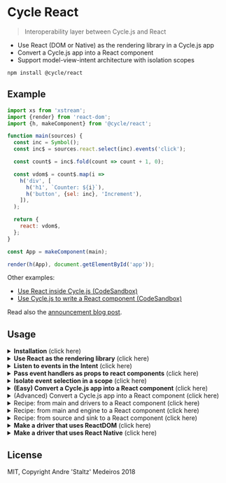 # Cycle React

> Interoperability layer between Cycle.js and React

- Use React (DOM or Native) as the rendering library in a Cycle.js app
- Convert a Cycle.js app into a React component
- Support model-view-intent architecture with isolation scopes

```
npm install @cycle/react
```

## Example

```js
import xs from 'xstream';
import {render} from 'react-dom';
import {h, makeComponent} from '@cycle/react';

function main(sources) {
  const inc = Symbol();
  const inc$ = sources.react.select(inc).events('click');

  const count$ = inc$.fold(count => count + 1, 0);

  const vdom$ = count$.map(i =>
    h('div', [
      h('h1', `Counter: ${i}`),
      h('button', {sel: inc}, 'Increment'),
    ]),
  );

  return {
    react: vdom$,
  };
}

const App = makeComponent(main);

render(h(App), document.getElementById('app'));
```

Other examples:

- [Use React inside Cycle.js (CodeSandbox)](https://codesandbox.io/s/4zqply47nw)
- [Use Cycle.js to write a React component (CodeSandbox)](https://codesandbox.io/s/6xzrv29963)

Read also the [announcement blog post](https://staltz.com/use-react-in-cyclejs-and-vice-versa.html).

## Usage

<details>
  <summary><strong>Installation</strong> (click here)</summary>
  <p>

Install the package:

```bash
npm install @cycle/react
```

Note that this package **only supports React 16.4.0** and above. Also, as usual with Cycle.js apps, you might need `xstream` (or another stream library).

</p>
</details>

<details>
  <summary><strong>Use React as the rendering library</strong> (click here)</summary>
  <p>

Use the hyperscript `h` function (from this library) to create streams of ReactElements:

```js
import xs from 'xstream'
import {h} from '@cycle/react'

function main(sources) {
  const vdom$ = xs.periodic(1000).map(i =>
    h('div', [
      h('h1', `Hello ${i + 1} times`)
    ])
  );

  return {
    react: vdom$,
  }
}
```

Alternatively, you can also use JSX or `createElement`:

```jsx
import xs from 'xstream'

function main(sources) {
  const vdom$ = xs.periodic(1000).map(i =>
    <div>
      <h1>Hello ${i + 1} times</h1>
    </div>
  );

  return {
    react: vdom$,
  }
}
```

However, to attach event listeners in model-view-intent style, you must use `h` which supports the special prop `sel`. See the next section.

  </p>
</details>

<details>
  <summary><strong>Listen to events in the Intent</strong> (click here)</summary>
  <p>

Use hyperscript `h` and pass a **`sel`** as a prop. `sel` means "selector" and it's special like `ref` and `key` are: it does not affect the rendered DOM elements. Then, use that selector in `sources.react.select(_).events(_)`:

```js
import xs from 'xstream'
import {h} from '@cycle/react'

function main(sources) {
  const increment$ = sources.react.select('inc').events('click')

  const count$ = increment$.fold(count => count + 1, 0)

  const vdom$ = count$.map(x =>
    h('div', [
      h('h1', `Counter: ${x}`),
      h('button', {sel: 'inc'}),
    ])
  )

  return {
    react: vdom$,
  }
}
```

The `sel` can be a string or a symbol. We recommend using symbols to avoid string typos and have safer guarantees when using multiple selectors in your Cycle.js app.

  </p>
</details>

<details>
  <summary><strong>Pass event handlers as props to react components</strong> (click here)</summary>
  <p>

Use hyperscript `h` and pass a **`sel`** as a prop. Use that selector in `sources.react.select(sel).events(whatever)` to have cyclejs/react pass an `onWhatever` function to the react component:

```js
import React from "react";
import ReactDOM from "react-dom";
import { makeComponent, h } from "@cycle/react";

// React component
function Welcome(props) {
  return (
    <div>
      <h1>Hello, {props.name}</h1>
      <button onClick={() => props.onPressWelcomeButton({ random: Math.random().toFixed(2) }) } >
        press me
      </button>
    </div>
  );
}

// Cycle.js component that uses the React component above
function main(sources) {
  const click$ = sources.react
    .select('welcome')
    .events('pressWelcomeButton')
    .debug('btn')
    .startWith(null);

  const vdom$ = click$.map(click =>
    h('div', [
      h(Welcome, { sel: 'welcome', name: 'madame' }),
      h('h3', [`button click event stream: ${click}`])
    ])
  );

  return {
    react: vdom$
  };
}

const Component = makeComponent(main);
ReactDOM.render(<Component />, document.getElementById('root'));
```

  </p>
</details>

<details>
  <summary><strong>Isolate event selection in a scope</strong> (click here)</summary>
  <p>

This library supports isolation with `@cycle/isolate`, so that you can prevent components from `select`ing into each other even if they use the same string `sel`. Selectors just need to be unique within an isolation scope.

```js
import xs from 'xstream'
import isolate from '@cycle/isolate'
import {h} from '@cycle/react'

function child(sources) {
  const elem$ = xs.of(
    h('h1', {sel: 'foo'}, 'click$ will NOT select this')
  )
  return { react: vdom$ }
}

function parent(sources) {
  const childSinks = isolate(child, 'childScope')(sources)

  const click$ = sources.react.select('foo').events('click')

  const elem$ = childSinks.react.map(childElem =>
    h('div', [
      childElem,
      h('h1', {sel: 'foo'}, `click$ will select this`),
    ])
  )

  return { react: elem$ }
}
```

  </p>
</details>

<details>
  <summary><strong>(Easy) Convert a Cycle.js app into a React component</strong> (click here)</summary>
  <p>

Use `makeComponent` which takes the Cycle.js `main` function and a `drivers` object and returns a React component.

```js
const CycleApp = makeComponent(main, {
  HTTP: makeHTTPDriver(),
  history: makeHistoryDriver(),
});
```

Then you can use `CycleApp` in a larger React app, e.g. in JSX `<CycleApp/>`. Any props that you pass to this component will be available as `sources.react.props()` which returns a stream of props.

If you are not using any other drivers, then you do not need to pass the second argument:

```js
const CycleApp = makeComponent(main);
```

  </p>
</details>

<details>
  <summary>(Advanced) Convert a Cycle.js app into a React component (click here)</summary>
  <p>

Besides `makeComponent`, this library also provides the `makeCycleReactComponent(run)` API which is more powerful and can support more use cases.

It takes one argument, a `run` function which should set up and execute your application, and return three things: source, sink, (optionally:) events object, and dispose function.

- `run: () => {source, sink, events, dispose}`

As an example usage:

```js
const CycleApp = makeCycleReactComponent(() => {
  const reactDriver = (sink) => new ReactSource();
  const program = setup(main, {...drivers, react: reactDriver});
  const source = program.sources.react;
  const sink = program.sinks.react;
  const events = {...program.sinks};
  delete events.react;
  for (let name in events) if (name in drivers) delete events[name];
  const dispose = program.run();
  return {source, sink, events, dispose};
});
```

**source** is an instance of ReactSource from this library, provided to the `main` so that events can be selected in the intent.

**sink** is the stream of ReactElements your `main` creates, which should be rendered in the component we're creating.

**events** is a *subset* of the sinks, and contains streams that describe events that can be listened by the parent component of the `CycleApp` component. For instance, the stream `events.save` will emit events that the parent component can listen by passing the prop `onSave` to `CycleApp` component. This `events` object is optional, you do not need to create it if this component does not bubble events up to the parent.

**dispose** is a function `() => void` that runs any other disposal logic you want to happen on componentWillUnmount. This is optional.

Use this API to customize how instances of the returned component will use shared resources like non-rendering drivers. See recipes below.

  </p>
</details>

<details>
  <summary>Recipe: from main and drivers to a React component (click here)</summary>
  <p>

Use the shortcut API `makeComponent` which is implemented in terms of the more the powerful `makeCycleReactComponent` API:

```js
import {setup} from '@cycle/run';

function makeComponent(main, drivers, channel = 'react') {
  return makeCycleReactComponent(() => {
    const program = setup(main, {...drivers, [channel]: () => new ReactSource()});
    const source = program.sources[channel];
    const sink = program.sinks[channel];
    const events = {...program.sinks};
    delete events[channel];
    for (let name in events) if (name in drivers) delete events[name];
    const dispose = program.run();
    return {source, sink, dispose};
  });
}
```

  </p>
</details>

<details>
  <summary>Recipe: from main and engine to a React component (click here)</summary>
  <p>

Assuming you have an `engine` created with `setupReusable` (from `@cycle/run`), use the `makeCycleReactComponent` API like below:

```js
function makeComponentReusing(main, engine, channel = 'react') {
  return makeCycleReactComponent(() => {
    const source = new ReactSource();
    const sources = {...engine.sources, [channel]: source};
    const sinks = main(sources);
    const sink = sinks[channel];
    const events = {...sinks};
    delete events[channel];
    const dispose = engine.run(sinks);
    return {source, sink, dispose};
  });
}
```

  </p>
</details>

<details>
  <summary>Recipe: from source and sink to a React component (click here)</summary>
  <p>

Use the `makeCycleReactComponent` API like below:

```js
function fromSourceSink(source, sink) {
  return makeCycleReactComponent(() => ({source, sink}));
}
```

  </p>
</details>

<details>
  <summary><strong>Make a driver that uses ReactDOM</strong> (click here)</summary>
  <p>

See [`@cycle/react-dom`](https://github.com/cyclejs/react-dom).

  </p>
</details>

<details>
  <summary><strong>Make a driver that uses React Native</strong> (click here)</summary>
  <p>

See [`@cycle/react-native`](https://github.com/cyclejs/react-native).

  </p>
</details>

## License

MIT, Copyright Andre 'Staltz' Medeiros 2018
